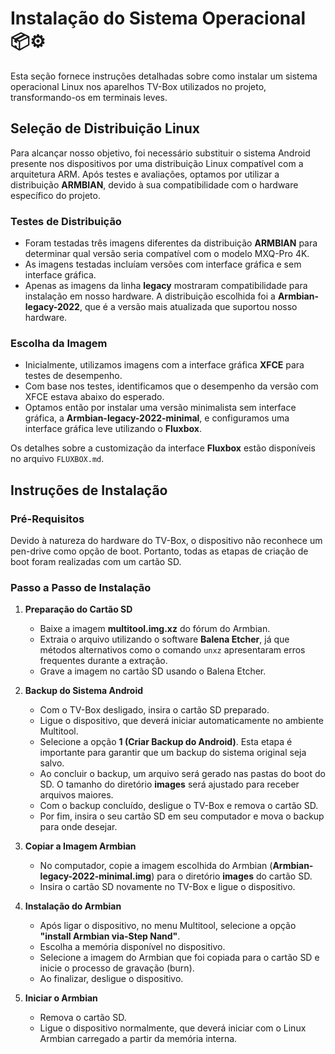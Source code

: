 # Instalação do Sistema Operacional :package::gear:

Esta seção fornece instruções detalhadas sobre como instalar um sistema operacional Linux nos aparelhos TV-Box utilizados no projeto, transformando-os em terminais leves.

## Seleção de Distribuição Linux
Para alcançar nosso objetivo, foi necessário substituir o sistema Android presente nos dispositivos por uma distribuição Linux compatível com a arquitetura ARM. Após testes e avaliações, optamos por utilizar a distribuição **ARMBIAN**, devido à sua compatibilidade com o hardware específico do projeto.

### Testes de Distribuição
- Foram testadas três imagens diferentes da distribuição **ARMBIAN** para determinar qual versão seria compatível com o modelo MXQ-Pro 4K.
- As imagens testadas incluíam versões com interface gráfica e sem interface gráfica.
- Apenas as imagens da linha **legacy** mostraram compatibilidade para instalação em nosso hardware. A distribuição escolhida foi a **Armbian-legacy-2022**, que é a versão mais atualizada que suportou nosso hardware.

### Escolha da Imagem
- Inicialmente, utilizamos imagens com a interface gráfica **XFCE** para testes de desempenho.
- Com base nos testes, identificamos que o desempenho da versão com XFCE estava abaixo do esperado.
- Optamos então por instalar uma versão minimalista sem interface gráfica, a **Armbian-legacy-2022-minimal**, e configuramos uma interface gráfica leve utilizando o **Fluxbox**.

Os detalhes sobre a customização da interface **Fluxbox** estão disponíveis no arquivo `FLUXBOX.md`.

## Instruções de Instalação
### Pré-Requisitos
Devido à natureza do hardware do TV-Box, o dispositivo não reconhece um pen-drive como opção de boot. Portanto, todas as etapas de criação de boot foram realizadas com um cartão SD.

### Passo a Passo de Instalação

1. **Preparação do Cartão SD**
   - Baixe a imagem **multitool.img.xz** do fórum do Armbian.
   - Extraia o arquivo utilizando o software **Balena Etcher**, já que métodos alternativos como o comando `unxz` apresentaram erros frequentes durante a extração.
   - Grave a imagem no cartão SD usando o Balena Etcher.

2. **Backup do Sistema Android**
   - Com o TV-Box desligado, insira o cartão SD preparado.
   - Ligue o dispositivo, que deverá iniciar automaticamente no ambiente Multitool.
   - Selecione a opção **1 (Criar Backup do Android)**. Esta etapa é importante para garantir que um backup do sistema original seja salvo.
   - Ao concluir o backup, um arquivo será gerado nas pastas do boot do SD. O tamanho do diretório **images** será ajustado para receber arquivos maiores.
   - Com o backup concluído, desligue o TV-Box e remova o cartão SD.
   - Por fim, insira o seu cartão SD em seu computador e mova o backup para onde desejar.

3. **Copiar a Imagem Armbian**
   - No computador, copie a imagem escolhida do Armbian (**Armbian-legacy-2022-minimal.img**) para o diretório **images** do cartão SD.
   - Insira o cartão SD novamente no TV-Box e ligue o dispositivo.

5. **Instalação do Armbian**
   - Após ligar o dispositivo, no menu Multitool, selecione a opção **"install Armbian via-Step Nand"**.
   - Escolha a memória disponível no dispositivo.
   - Selecione a imagem do Armbian que foi copiada para o cartão SD e inicie o processo de gravação (burn).
   - Ao finalizar, desligue o dispositivo.

6. **Iniciar o Armbian**
   - Remova o cartão SD.
   - Ligue o dispositivo normalmente, que deverá iniciar com o Linux Armbian carregado a partir da memória interna.

